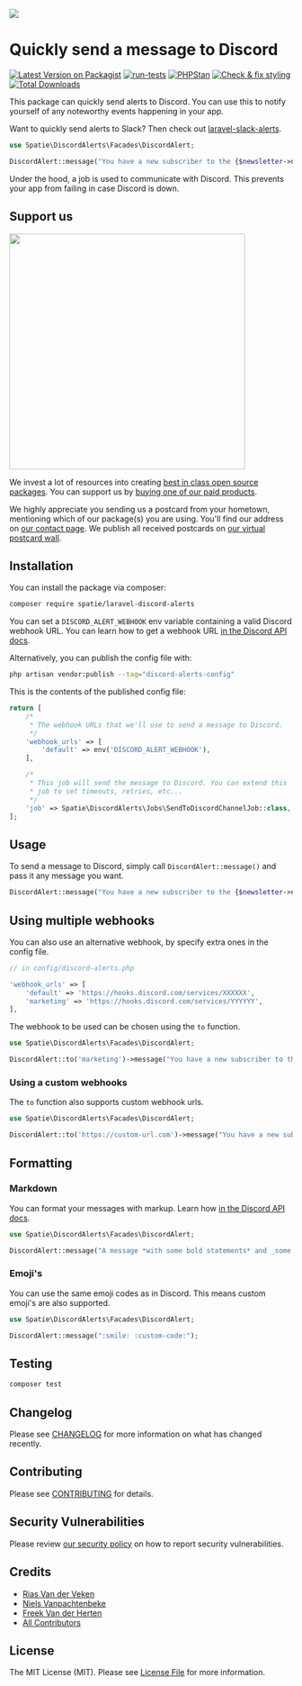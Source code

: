 
[<img src="https://github-ads.s3.eu-central-1.amazonaws.com/support-ukraine.svg?t=1" />](https://supportukrainenow.org)

# Quickly send a message to Discord

[![Latest Version on Packagist](https://img.shields.io/packagist/v/spatie/laravel-discord-alerts.svg?style=flat-square)](https://packagist.org/packages/spatie/laravel-discord-alerts)
[![run-tests](https://github.com/spatie/laravel-discord-alerts/actions/workflows/run-tests.yml/badge.svg)](https://github.com/spatie/laravel-discord-alerts/actions/workflows/run-tests.yml)
[![PHPStan](https://github.com/spatie/laravel-discord-alerts/actions/workflows/phpstan.yml/badge.svg)](https://github.com/spatie/laravel-discord-alerts/actions/workflows/phpstan.yml)
[![Check & fix styling](https://github.com/spatie/laravel-discord-alerts/actions/workflows/php-cs-fixer.yml/badge.svg)](https://github.com/spatie/laravel-discord-alerts/actions/workflows/php-cs-fixer.yml)
[![Total Downloads](https://img.shields.io/packagist/dt/spatie/laravel-discord-alerts.svg?style=flat-square)](https://packagist.org/packages/spatie/laravel-discord-alerts)

This package can quickly send alerts to Discord. You can use this to notify yourself of any noteworthy events happening in your app. 

Want to quickly send alerts to Slack? Then check out [laravel-slack-alerts](https://github.com/spatie/laravel-slack-alerts).

```php
use Spatie\DiscordAlerts\Facades\DiscordAlert;

DiscordAlert::message("You have a new subscriber to the {$newsletter->name} newsletter!");
```

Under the hood, a job is used to communicate with Discord. This prevents your app from failing in case Discord is down.

## Support us

[<img src="https://github-ads.s3.eu-central-1.amazonaws.com/laravel-discord-alerts.jpg?t=1" width="419px" />](https://spatie.be/github-ad-click/laravel-discord-alerts)

We invest a lot of resources into creating [best in class open source packages](https://spatie.be/open-source). You can support us by [buying one of our paid products](https://spatie.be/open-source/support-us).

We highly appreciate you sending us a postcard from your hometown, mentioning which of our package(s) you are using. You'll find our address on [our contact page](https://spatie.be/about-us). We publish all received postcards on [our virtual postcard wall](https://spatie.be/open-source/postcards).

## Installation

You can install the package via composer:

```bash
composer require spatie/laravel-discord-alerts
```

You can set a `DISCORD_ALERT_WEBHOOK` env variable containing a valid Discord webhook URL. You can learn how to get a webhook URL [in the Discord API docs](https://support.discord.com/hc/en-us/articles/228383668-Intro-to-Webhooks).


Alternatively, you can publish the config file with:

```bash
php artisan vendor:publish --tag="discord-alerts-config"
```

This is the contents of the published config file:

```php
return [
    /*
     * The webhook URLs that we'll use to send a message to Discord.
     */
    'webhook_urls' => [
        'default' => env('DISCORD_ALERT_WEBHOOK'),
    ],

    /*
     * This job will send the message to Discord. You can extend this
     * job to set timeouts, retries, etc...
     */
    'job' => Spatie\DiscordAlerts\Jobs\SendToDiscordChannelJob::class,
];

```

## Usage

To send a message to Discord, simply call `DiscordAlert::message()` and pass it any message you want.

```php
DiscordAlert::message("You have a new subscriber to the {$newsletter->name} newsletter!");
```

## Using multiple webhooks

You can also use an alternative webhook, by specify extra ones in the config file.

```php
// in config/discord-alerts.php

'webhook_urls' => [
    'default' => 'https://hooks.discord.com/services/XXXXXX',
    'marketing' => 'https://hooks.discord.com/services/YYYYYY',
],
```

The webhook to be used can be chosen using the `to` function.

```php
use Spatie\DiscordAlerts\Facades\DiscordAlert;

DiscordAlert::to('marketing')->message("You have a new subscriber to the {$newsletter->name} newsletter!");
```

### Using a custom webhooks

The `to` function also supports custom webhook urls.

```php
use Spatie\DiscordAlerts\Facades\DiscordAlert;

DiscordAlert::to('https://custom-url.com')->message("You have a new subscriber to the {$newsletter->name} newsletter!");
```

## Formatting

### Markdown
You can format your messages with markup. Learn how [in the Discord API docs](https://support.discord.com/hc/en-us/articles/210298617-Markdown-Text-101-Chat-Formatting-Bold-Italic-Underline-).

```php
use Spatie\DiscordAlerts\Facades\DiscordAlert;

DiscordAlert::message("A message *with some bold statements* and _some italicized text_.");
```

### Emoji's

You can use the same emoji codes as in Discord. This means custom emoji's are also supported.
```php
use Spatie\DiscordAlerts\Facades\DiscordAlert;

DiscordAlert::message(":smile: :custom-code:");
```

## Testing

```bash
composer test
```

## Changelog

Please see [CHANGELOG](CHANGELOG.md) for more information on what has changed recently.

## Contributing

Please see [CONTRIBUTING](https://github.com/spatie/.github/blob/main/CONTRIBUTING.md) for details.

## Security Vulnerabilities

Please review [our security policy](../../security/policy) on how to report security vulnerabilities.

## Credits

- [Rias Van der Veken](https://github.com/Riasvdv)
- [Niels Vanpachtenbeke](https://github.com/Nielsvanpach)
- [Freek Van der Herten](https://github.com/freekmurze)
- [All Contributors](../../contributors)

## License

The MIT License (MIT). Please see [License File](LICENSE.md) for more information.
